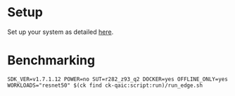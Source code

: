 # Setup
Set up your system as detailed [here](https://github.com/krai/ck-qaic/blob/main/script/setup.docker/README.md).

# Benchmarking
```
SDK_VER=v1.7.1.12 POWER=no SUT=r282_z93_q2 DOCKER=yes OFFLINE_ONLY=yes WORKLOADS="resnet50" $(ck find ck-qaic:script:run)/run_edge.sh
```
